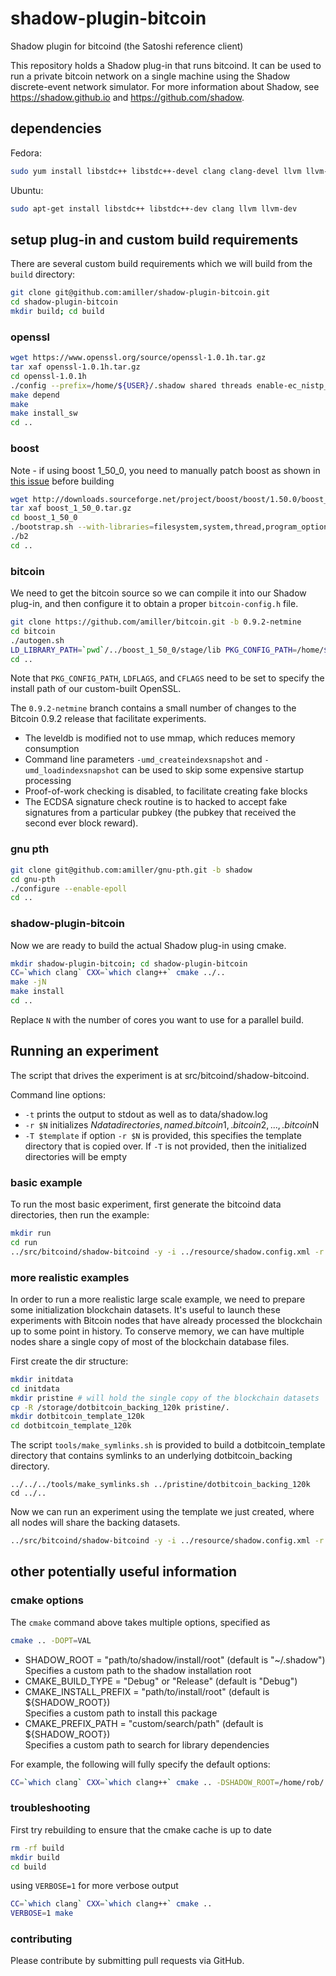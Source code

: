 # shadow-plugin-bitcoin

Shadow plugin for bitcoind (the Satoshi reference client)

This repository holds a Shadow plug-in that runs bitcoind. It can be used to run a private bitcoin network on a single machine using the Shadow discrete-event network simulator. For more information about Shadow, see https://shadow.github.io and https://github.com/shadow.

## dependencies

Fedora:

```bash
sudo yum install libstdc++ libstdc++-devel clang clang-devel llvm llvm-devel glib2 glib2-devel
```

Ubuntu:

```bash
sudo apt-get install libstdc++ libstdc++-dev clang llvm llvm-dev
```

## setup plug-in and custom build requirements

There are several custom build requirements which we will build from the `build` directory:

```bash
git clone git@github.com:amiller/shadow-plugin-bitcoin.git
cd shadow-plugin-bitcoin
mkdir build; cd build
```

### openssl

```bash
wget https://www.openssl.org/source/openssl-1.0.1h.tar.gz
tar xaf openssl-1.0.1h.tar.gz
cd openssl-1.0.1h
./config --prefix=/home/${USER}/.shadow shared threads enable-ec_nistp_64_gcc_128 -fPIC
make depend
make
make install_sw
cd ..
```

### boost

Note - if using boost 1_50_0, you need to manually patch boost as shown in [this issue](https://github.com/amiller/shadow-plugin-bitcoin/issues/1) before building

```bash
wget http://downloads.sourceforge.net/project/boost/boost/1.50.0/boost_1_50_0.tar.gz
tar xaf boost_1_50_0.tar.gz
cd boost_1_50_0
./bootstrap.sh --with-libraries=filesystem,system,thread,program_options
./b2
cd ..
```

### bitcoin

We need to get the bitcoin source so we can compile it into our Shadow plug-in, and then configure it to obtain a proper `bitcoin-config.h` file.

```bash
git clone https://github.com/amiller/bitcoin.git -b 0.9.2-netmine
cd bitcoin
./autogen.sh
LD_LIBRARY_PATH=`pwd`/../boost_1_50_0/stage/lib PKG_CONFIG_PATH=/home/${USER}/.shadow/lib/pkgconfig LDFLAGS=-L/home/${USER}/.shadow/lib CFLAGS=-I/home/${USER}/.shadow/include CXXFLAGS=-I`pwd`/../boost_1_50_0 ./configure --prefix=/home/${USER}/.shadow --without-miniupnpc --without-gui --disable-wallet --disable-tests --with-boost-libdir=`pwd`/../boost_1_50_0/stage/lib
cd ..
```

Note that `PKG_CONFIG_PATH`, `LDFLAGS`, and `CFLAGS` need to be set to specify the install path of our custom-built OpenSSL.

The `0.9.2-netmine` branch contains a small number of changes to the Bitcoin 0.9.2 release that facilitate experiments.

+ The leveldb is modified not to use mmap, which reduces memory consumption
+ Command line parameters `-umd_createindexsnapshot` and `-umd_loadindexsnapshot` can be used to skip some expensive startup processing
+ Proof-of-work checking is disabled, to facilitate creating fake blocks
+ The ECDSA signature check routine is to hacked to accept fake signatures from a particular pubkey (the pubkey that received the second ever block reward).

### gnu pth

```bash
git clone git@github.com:amiller/gnu-pth.git -b shadow
cd gnu-pth
./configure --enable-epoll
cd ..
```

### shadow-plugin-bitcoin

Now we are ready to build the actual Shadow plug-in using cmake.

```bash
mkdir shadow-plugin-bitcoin; cd shadow-plugin-bitcoin
CC=`which clang` CXX=`which clang++` cmake ../..
make -jN
make install
cd ..
```

Replace `N` with the number of cores you want to use for a parallel build.

## Running an experiment

The script that drives the experiment is at src/bitcoind/shadow-bitcoind.

Command line options:
+ `-t` prints the output to stdout as well as to data/shadow.log
+ `-r $N` initializes $N data directories, named .bitcoin1, .bitcoin2, ..., .bitcoin$N
+ `-T $template` if option `-r $N` is provided, this specifies the template directory that is copied over. If `-T` is not provided, then the initialized directories will be empty

### basic example

To run the most basic experiment, first generate the bitcoind data directories, then run the example:

```bash
mkdir run
cd run
../src/bitcoind/shadow-bitcoind -y -i ../resource/shadow.config.xml -r 2 -t | grep -e "received: getaddr" -e "received: verack"
```

### more realistic examples

In order to run a more realistic large scale example, we need to prepare some initialization blockchain datasets. It's useful to launch these experiments with Bitcoin nodes that have already processed the blockchain up to some point in history. To conserve memory, we can have multiple nodes share a single copy of most of the blockchain database files.

First create the dir structure:

```bash
mkdir initdata
cd initdata
mkdir pristine # will hold the single copy of the blockchain datasets
cp -R /storage/dotbitcoin_backing_120k pristine/.
mkdir dotbitcoin_template_120k
cd dotbitcoin_template_120k
```

The script `tools/make_symlinks.sh` is provided to build a dotbitcoin\_template directory that contains symlinks to an underlying dotbitcoin\_backing directory.

```
../../../tools/make_symlinks.sh ../pristine/dotbitcoin_backing_120k
cd ../..
```

Now we can run an experiment using the template we just created, where all nodes will share the backing datasets.

```bash
../src/bitcoind/shadow-bitcoind -y -i ../resource/shadow.config.xml -r 2 -t -T initdata/dotbitcoin_template_120k
```

## other potentially useful information

### cmake options

The `cmake` command above takes multiple options, specified as

```bash
cmake .. -DOPT=VAL
```

+ SHADOW_ROOT = "path/to/shadow/install/root" (default is "~/.shadow")  
  Specifies a custom path to the shadow installation root  
+ CMAKE_BUILD_TYPE = "Debug" or "Release" (default is "Debug")  
+ CMAKE_INSTALL_PREFIX = "path/to/install/root" (default is ${SHADOW_ROOT})  
  Specifies a custom path to install this package  
+ CMAKE_PREFIX_PATH = "custom/search/path" (default is ${SHADOW_ROOT})  
  Specifies a custom path to search for library dependencies  

For example, the following will fully specify the default options:

```bash
CC=`which clang` CXX=`which clang++` cmake .. -DSHADOW_ROOT=/home/rob/.shadow -DCMAKE_BUILD_TYPE=Debug -DCMAKE_INSTALL_PREFIX=/home/rob/.shadow -DCMAKE_PREFIX_PATH=/home/rob/.shadow
```

### troubleshooting

First try rebuilding to ensure that the cmake cache is up to date

```bash
rm -rf build
mkdir build
cd build
```

using `VERBOSE=1` for more verbose output

```bash
CC=`which clang` CXX=`which clang++` cmake ..
VERBOSE=1 make
```

### contributing

Please contribute by submitting pull requests via GitHub.

